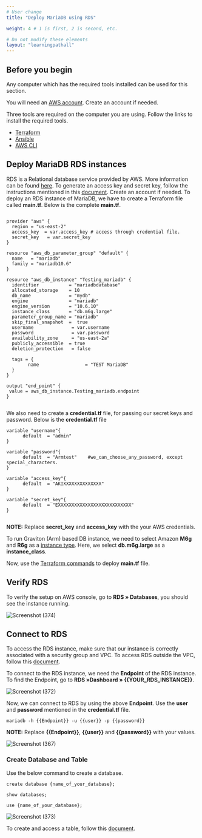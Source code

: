 ```yaml
---
# User change
title: "Deploy MariaDB using RDS"

weight: 4 # 1 is first, 2 is second, etc.

# Do not modify these elements
layout: "learningpathall"
---
```

## Before you begin

Any computer which has the required tools installed can be used for this section. 

You will need an [AWS account](https://portal.aws.amazon.com/billing/signup?nc2=h_ct&src=default&redirect_url=https%3A%2F%2Faws.amazon.com%2Fregistration-confirmation#/start). Create an account if needed.

Three tools are required on the computer you are using. Follow the links to install the required tools.
* [Terraform](/install-tools/terraform)
* [Ansible](https://www.cyberciti.biz/faq/how-to-install-and-configure-latest-version-of-ansible-on-ubuntu-linux/)
* [AWS CLI](https://docs.aws.amazon.com/cli/latest/userguide/getting-started-install.html)

## Deploy MariaDB RDS instances

RDS is a Relational database service provided by AWS. More information can be found [here](https://docs.aws.amazon.com/AmazonRDS/latest/UserGuide/CHAP_GettingStarted.CreatingConnecting.MariaDB.html). 
To generate an access key and secret key, follow the instructions mentioned in this [document](/learning-paths/server-and-cloud/mariadb/ec2_deployment#generate-access-keys-access-key-id-and-secret-access-key). Create an account if needed.
To deploy an RDS instance of MariaDB, we have to create a Terraform file called **main.tf**. Below is the complete **main.tf**.

```console

provider "aws" {
  region = "us-east-2"
  access_key  = var.access_key # access through credential file.
  secret_key   = var.secret_key
}

resource "aws_db_parameter_group" "default" {
  name   = "mariadb"
  family = "mariadb10.6"
}

resource "aws_db_instance" "Testing_mariadb" {
  identifier           = "mariadbdatabase"
  allocated_storage    = 10
  db_name              = "mydb"
  engine               = "mariadb"
  engine_version       = "10.6.10"
  instance_class       = "db.m6g.large"
  parameter_group_name = "mariadb"
  skip_final_snapshot  =  true
  username              = var.username
  password              = var.password
  availability_zone     = "us-east-2a"
  publicly_accessible  = true
  deletion_protection   = false

  tags = {
        name                 = "TEST MariaDB"
  }
}

output "end_point" {
 value = aws_db_instance.Testing_mariadb.endpoint
}


```  

We also need to create a **credential.tf** file, for passing our secret keys and password. Below is the **credential.tf** file

```console
variable "username"{
      default  = "admin"
}

variable "password"{
      default  = "Armtest"    #we_can_choose_any_password, except special_characters.
}

variable "access_key"{
      default  = "AKIXXXXXXXXXXXXXX"
}

variable "secret_key"{
      default  = "EXXXXXXXXXXXXXXXXXXXXXXXXXXX"
}


```
**NOTE:** Replace **secret_key** and **access_key** with the your AWS credentials.

To run Graviton (Arm) based DB instance, we need to select Amazon **M6g** and **R6g** as a [instance type](https://aws.amazon.com/blogs/database/key-considerations-in-moving-to-graviton2-for-amazon-rds-and-amazon-aurora-databases/). Here, we select **db.m6g.large** as a **instance_class**. 

Now, use the [Terraform commands](/learning-paths/server-and-cloud/aws/terraform#terraform-commands) to deploy **main.tf** file.


## Verify RDS


To verify the setup on AWS console, go to **RDS » Databases**, you should see the instance running.  

![Screenshot (374)](https://user-images.githubusercontent.com/92315883/218340185-097c876e-2c3c-4630-adef-ac9b905c08ec.png)


## Connect to RDS 

To access the RDS instance, make sure that our instance is correctly associated with a security group and VPC. To access RDS outside the VPC, follow this [document](https://docs.aws.amazon.com/AmazonRDS/latest/UserGuide/CHAP_CommonTasks.Connect.html).

To connect to the RDS instance, we need the **Endpoint** of the RDS instance. To find the Endpoint, go to **RDS »Dashboard » {{YOUR_RDS_INSTANCE}}**.

![Screenshot (372)](https://user-images.githubusercontent.com/92315883/218339661-0ac51c95-8789-42bc-962c-0b43fc64fb5b.png)


Now, we can connect to RDS by using the above **Endpoint**. Use the **user** and **password** mentioned in the **credential.tf** file.

```console
mariadb -h {{Endpoint}} -u {{user}} -p {{password}}
```
**NOTE:** Replace **{{Endpoint}}**, **{{user}}** and **{{password}}** with your values.

![Screenshot (367)](https://user-images.githubusercontent.com/92315883/218339637-ecfb3c9f-d17f-43dc-a25f-27e5c330f750.png)

### Create Database and Table
Use the below command to create a database.

```console
create database {name_of_your_database};
```
```console
show databases;
```
```console
use {name_of_your_database};
```
![Screenshot (373)](https://user-images.githubusercontent.com/92315883/218339705-fef60d7b-cd76-406d-9fc2-4374cf1d5ee4.png)

To create and access a table, follow this [document](/learning-paths/server-and-cloud/mariadb/ec2_deployment#access-database-and-create-table).
